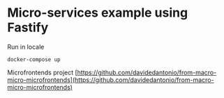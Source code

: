 # Micro-services example using Fastify

Run in locale 

```
docker-compose up
```
Microfrontends project [https://github.com/davidedantonio/from-macro-micro-microfrontends](https://github.com/davidedantonio/from-macro-micro-microfrontends)
